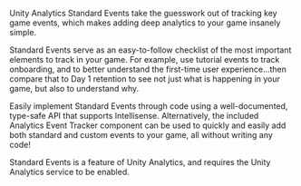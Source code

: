 Unity Analytics Standard Events take the guesswork out of tracking key game events, which makes adding deep analytics to your game insanely simple.

Standard Events serve as an easy-to-follow checklist of the most important elements to track in your game. For example, use tutorial events to track onboarding, and to better understand the first-time user experience...then compare that to Day 1 retention to see not just what is happening in your game, but also to understand why.

Easily implement Standard Events through code using a well-documented, type-safe API that supports Intellisense. Alternatively, the included Analytics Event Tracker component can be used to quickly and easily add both standard and custom events to your game, all without writing any code!

Standard Events is a feature of Unity Analytics, and requires the Unity Analytics service to be enabled.
